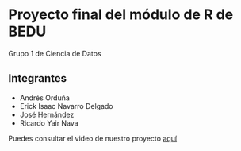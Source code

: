 # Proyecto final del módulo de R de BEDU
Grupo 1 de Ciencia de Datos

## Integrantes
- Andrés Orduña
- Erick Isaac Navarro Delgado
- José Hernández
- Ricardo Yair Nava

Puedes consultar el video de nuestro proyecto [aquí](https://youtu.be/_4QJhb5geoY)
